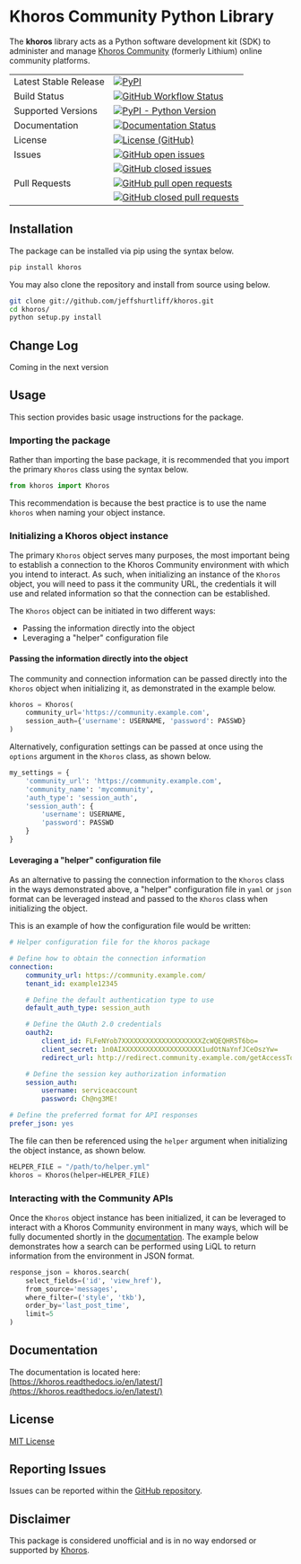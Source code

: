 # Khoros Community Python Library
The  **khoros**  library acts as a Python software development kit (SDK) to administer and manage 
[Khoros Community](https://developer.khoros.com/khoroscommunitydevdocs) (formerly Lithium)  online community platforms.

<table>
    <tr>
        <td>Latest Stable Release</td>
        <td>
            <a href='https://pypi.org/project/khoros/'>
                <img alt="PyPI" src="https://img.shields.io/pypi/v/khoros">
            </a>
        </td>
    </tr>
    <tr>
        <td>Build Status</td>
        <td>
            <a href="https://github.com/jeffshurtliff/khoros/blob/master/.github/workflows/pythonpackage.yml">
                <img alt="GitHub Workflow Status" 
                src="https://img.shields.io/github/workflow/status/jeffshurtliff/khoros/Python package">
            </a>
        </td>
    </tr>
    <tr>
        <td>Supported Versions</td>
        <td>
            <a href='https://pypi.org/project/khoros/'>
                <img alt="PyPI - Python Version" src="https://img.shields.io/pypi/pyversions/khoros">
            </a>
        </td>
    </tr>
    <tr>
        <td>Documentation</td>
        <td>
            <a href='https://khoros.readthedocs.io/en/latest/?badge=latest'>
                <img src='https://readthedocs.org/projects/khoros/badge/?version=latest' alt='Documentation Status' />
            </a>
        </td>
    </tr>
    <tr>
        <td>License</td>
        <td>
            <a href="https://github.com/jeffshurtliff/khoros/blob/master/LICENSE">
                <img alt="License (GitHub)" src="https://img.shields.io/github/license/jeffshurtliff/khoros">
            </a>
        </td>
    </tr>
    <tr>
        <td style="vertical-align: top;">Issues</td>
        <td>
            <a href="https://github.com/jeffshurtliff/khoros/issues">
                <img style="margin-bottom:5px;" alt="GitHub open issues" src="https://img.shields.io/github/issues-raw/jeffshurtliff/khoros"><br />
            </a>
            <a href="https://github.com/jeffshurtliff/khoros/issues">
                <img alt="GitHub closed issues" src="https://img.shields.io/github/issues-closed-raw/jeffshurtliff/khoros">
            </a>
        </td>
    </tr>
    <tr>
        <td style="vertical-align: top;">Pull Requests</td>
        <td>
            <a href="https://github.com/jeffshurtliff/khoros/pulls">
                <img style="margin-bottom:5px;" alt="GitHub pull open requests" src="https://img.shields.io/github/issues-pr-raw/jeffshurtliff/khoros"><br />
            </a>
            <a href="https://github.com/jeffshurtliff/khoros/pulls">
                <img alt="GitHub closed pull requests" src="https://img.shields.io/github/issues-pr-closed-raw/jeffshurtliff/khoros">
            </a>
        </td>
    </tr>
</table>

## Installation
The package can be installed via pip using the syntax below.

```sh
pip install khoros
```

You may also clone the repository and install from source using below.

```sh
git clone git://github.com/jeffshurtliff/khoros.git
cd khoros/
python setup.py install
```

## Change Log
Coming in the next version

## Usage
This section provides basic usage instructions for the package.

### Importing the package
Rather than importing the base package, it is recommended that you import the primary `Khoros` class using the syntax
below.

```python
from khoros import Khoros
```

This recommendation is because the best practice is to use the name `khoros` when naming your object instance.

### Initializing a Khoros object instance
The primary `Khoros` object serves many purposes, the most important being to establish a connection to the Khoros
Community environment with which you intend to interact. As such, when initializing an instance of the `Khoros` object,
you will need to pass it the community URL, the credentials it will use and related information so that the connection
can be established.

The `Khoros` object can be initiated in two different ways:
* Passing the information directly into the object
* Leveraging a "helper" configuration file

#### Passing the information directly into the object
The community and connection information can be passed directly into the `Khoros` object when initializing it, as
demonstrated in the example below.

```python
khoros = Khoros(
    community_url='https://community.example.com', 
    session_auth={'username': USERNAME, 'password': PASSWD}
)
```

Alternatively, configuration settings can be passed at once using the `options` argument in the `Khoros` class, as 
shown below.

```python
my_settings = {
    'community_url': 'https://community.example.com',
    'community_name': 'mycommunity',
    'auth_type': 'session_auth',
    'session_auth': {
        'username': USERNAME,
        'password': PASSWD
    }
}
```

#### Leveraging a "helper" configuration file
As an alternative to passing the connection information to the `Khoros` class in the ways demonstrated above, a
"helper" configuration file in `yaml` or `json` format can be leveraged instead and passed to the `Khoros` class
when initializing the object.

This is an example of how the configuration file would be written:

```yaml
# Helper configuration file for the khoros package

# Define how to obtain the connection information
connection:
    community_url: https://community.example.com/
    tenant_id: example12345

    # Define the default authentication type to use
    default_auth_type: session_auth

    # Define the OAuth 2.0 credentials
    oauth2:
        client_id: FLFeNYob7XXXXXXXXXXXXXXXXXXXXZcWQEQHR5T6bo=
        client_secret: 1n0AIXXXXXXXXXXXXXXXXXXXX1udOtNaYnfJCeOszYw=
        redirect_url: http://redirect.community.example.com/getAccessToken

    # Define the session key authorization information
    session_auth:
        username: serviceaccount
        password: Ch@ng3ME!

# Define the preferred format for API responses
prefer_json: yes
```

The file can then be referenced using the `helper` argument when initializing the object instance, as shown below.

```python
HELPER_FILE = "/path/to/helper.yml"
khoros = Khoros(helper=HELPER_FILE)
```

### Interacting with the Community APIs
Once the `Khoros` object instance has been initialized, it can be leveraged to interact with a Khoros Community
environment in many ways, which will be fully documented shortly in the 
[documentation](https://khoros.readthedocs.io/en/latest/). The example below demonstrates how a search can be
performed using LiQL to return information from the environment in JSON format.

```python
response_json = khoros.search(
    select_fields=('id', 'view_href'),
    from_source='messages',
    where_filter=('style', 'tkb'),
    order_by='last_post_time',
    limit=5
)
```

## Documentation
The documentation is located here: [https://khoros.readthedocs.io/en/latest/](https://khoros.readthedocs.io/en/latest/)

## License
[MIT License](https://github.com/jeffshurtliff/khorosjx/blob/master/LICENSE)

## Reporting Issues
Issues can be reported within the [GitHub repository](https://github.com/jeffshurtliff/khoros/issues).

## Disclaimer
This package is considered unofficial and is in no way endorsed or supported by [Khoros](https://www.khoros.com).

